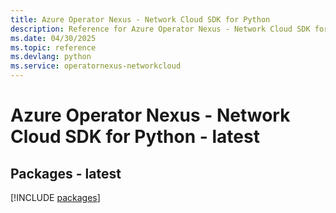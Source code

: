 ```yaml
---
title: Azure Operator Nexus - Network Cloud SDK for Python
description: Reference for Azure Operator Nexus - Network Cloud SDK for Python
ms.date: 04/30/2025
ms.topic: reference
ms.devlang: python
ms.service: operatornexus-networkcloud
---
```

# Azure Operator Nexus - Network Cloud SDK for Python - latest
## Packages - latest
[!INCLUDE [packages](operator-nexus---network-cloud-index.md)]